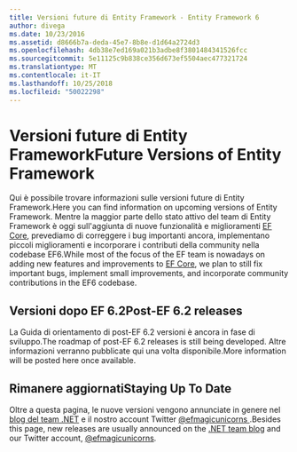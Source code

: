 ```yaml
---
title: Versioni future di Entity Framework - Entity Framework 6
author: divega
ms.date: 10/23/2016
ms.assetid: d8666b7a-deda-45e7-8b8e-d1d64a2724d3
ms.openlocfilehash: 4db38e7ed169a021b3adbe8f3801484341526fcc
ms.sourcegitcommit: 5e11125c9b838ce356d673ef5504aec477321724
ms.translationtype: MT
ms.contentlocale: it-IT
ms.lasthandoff: 10/25/2018
ms.locfileid: "50022298"
---
```

# <a name="future-versions-of-entity-framework"></a><span data-ttu-id="a0915-102">Versioni future di Entity Framework</span><span class="sxs-lookup"><span data-stu-id="a0915-102">Future Versions of Entity Framework</span></span> 
<span data-ttu-id="a0915-103">Qui è possibile trovare informazioni sulle versioni future di Entity Framework.</span><span class="sxs-lookup"><span data-stu-id="a0915-103">Here you can find information on upcoming versions of Entity Framework.</span></span>
<span data-ttu-id="a0915-104">Mentre la maggior parte dello stato attivo del team di Entity Framework è oggi sull'aggiunta di nuove funzionalità e miglioramenti [EF Core](https://docs.microsoft.com/ef/core/index), prevediamo di correggere i bug importanti ancora, implementano piccoli miglioramenti e incorporare i contributi della community nella codebase EF6.</span><span class="sxs-lookup"><span data-stu-id="a0915-104">While most of the focus of the EF team is nowadays on adding new features and improvements to [EF Core](https://docs.microsoft.com/ef/core/index), we plan to  still fix important bugs, implement small improvements, and incorporate community contributions in the EF6 codebase.</span></span>

## <a name="post-ef-62-releases"></a><span data-ttu-id="a0915-105">Versioni dopo EF 6.2</span><span class="sxs-lookup"><span data-stu-id="a0915-105">Post-EF 6.2 releases</span></span>

<span data-ttu-id="a0915-106">La Guida di orientamento di post-EF 6.2 versioni è ancora in fase di sviluppo.</span><span class="sxs-lookup"><span data-stu-id="a0915-106">The roadmap of post-EF 6.2 releases is still being developed.</span></span> <span data-ttu-id="a0915-107">Altre informazioni verranno pubblicate qui una volta disponibile.</span><span class="sxs-lookup"><span data-stu-id="a0915-107">More information will be posted here once available.</span></span>
 
## <a name="staying-up-to-date"></a><span data-ttu-id="a0915-108">Rimanere aggiornati</span><span class="sxs-lookup"><span data-stu-id="a0915-108">Staying Up To Date</span></span>  
  
<span data-ttu-id="a0915-109">Oltre a questa pagina, le nuove versioni vengono annunciate in genere nel [blog del team .NET](https://blogs.msdn.microsoft.com/dotnet/tag/entity-framework/) e il nostro account Twitter [ @efmagicunicorns ](http://twitter.com/efmagicunicorns).</span><span class="sxs-lookup"><span data-stu-id="a0915-109">Besides this page, new releases are usually announced on the [.NET team blog](https://blogs.msdn.microsoft.com/dotnet/tag/entity-framework/) and our Twitter account, [@efmagicunicorns](http://twitter.com/efmagicunicorns).</span></span>
  